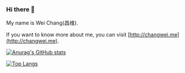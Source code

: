 ### Hi there 👋

My name is Wei Chang(昌维).

If you want to know more about me, you can visit [http://changwei.me](http://changwei.me).

<div style>
  
</div>

[![Anurag's GitHub stats](https://github-readme-stats.vercel.app/api?username=cw1997&show_icons=true&count_private=true)](https://github.com/anuraghazra/github-readme-stats)

[![Top Langs](https://github-readme-stats.vercel.app/api/top-langs/?username=cw1997&layout=compact)](https://github.com/anuraghazra/github-readme-stats)

<!--
**cw1997/cw1997** is a ✨ _special_ ✨ repository because its `README.md` (this file) appears on your GitHub profile.

Here are some ideas to get you started:

- 🔭 I’m currently working on ...
- 🌱 I’m currently learning ...
- 👯 I’m looking to collaborate on ...
- 🤔 I’m looking for help with ...
- 💬 Ask me about ...
- 📫 How to reach me: ...
- 😄 Pronouns: ...
- ⚡ Fun fact: ...
-->
